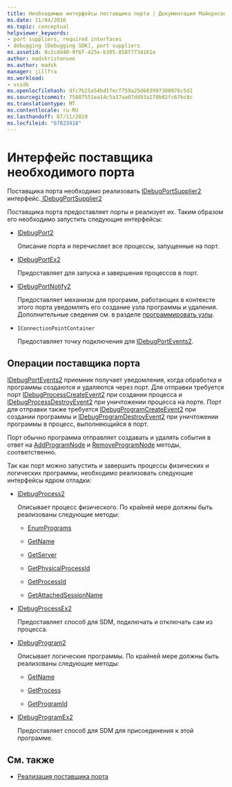 ```yaml
---
title: Необходимые интерфейсы поставщика порта | Документация Майкрософт
ms.date: 11/04/2016
ms.topic: conceptual
helpviewer_keywords:
- port suppliers, required interfaces
- debugging [Debugging SDK], port suppliers
ms.assetid: 0c2cdd40-9f6f-425e-b305-858f7734161e
author: madskristensen
ms.author: madsk
manager: jillfra
ms.workload:
- vssdk
ms.openlocfilehash: dfc7b25a54bd17ecf759a25d603997380076c5d1
ms.sourcegitcommit: 75807551ea14c5a37aa07dd93a170b02fc67bc8c
ms.translationtype: MT
ms.contentlocale: ru-RU
ms.lasthandoff: 07/11/2019
ms.locfileid: "67823418"
---
```

# <a name="required-port-supplier-interfaces"></a>Интерфейс поставщика необходимого порта
Поставщика порта необходимо реализовать [IDebugPortSupplier2](../../extensibility/debugger/reference/idebugportsupplier2.md) интерфейс.[ IDebugPortSupplier2](../../extensibility/debugger/reference/idebugportsupplier2.md)

 Поставщика порта предоставляет порты и реализует их. Таким образом его необходимо запустить следующие интерфейсы:

- [IDebugPort2](../../extensibility/debugger/reference/idebugport2.md)

  Описание порта и перечисляет все процессы, запущенные на порт.

- [IDebugPortEx2](../../extensibility/debugger/reference/idebugportex2.md)

  Предоставляет для запуска и завершения процессов в порт.

- [IDebugPortNotify2](../../extensibility/debugger/reference/idebugportnotify2.md)

  Предоставляет механизм для программ, работающих в контексте этого порта уведомлять его создание узла программы и удаления. Дополнительные сведения см. в разделе [программировать узлы](../../extensibility/debugger/program-nodes.md).

- `IConnectionPointContainer`

  Предоставляет точку подключения для [IDebugPortEvents2](../../extensibility/debugger/reference/idebugportevents2.md).

## <a name="port-supplier-operation"></a>Операции поставщика порта
 [IDebugPortEvents2](../../extensibility/debugger/reference/idebugportevents2.md) приемник получает уведомления, когда обработка и программы создаются и удаляются через порт. Для отправки требуется порт [IDebugProcessCreateEvent2](../../extensibility/debugger/reference/idebugprocesscreateevent2.md) при создании процесса и [IDebugProcessDestroyEvent2](../../extensibility/debugger/reference/idebugprocessdestroyevent2.md) при уничтожении процесса на порте. Порт для отправки также требуется [IDebugProgramCreateEvent2](../../extensibility/debugger/reference/idebugprogramcreateevent2.md) при создании программы и [IDebugProgramDestroyEvent2](../../extensibility/debugger/reference/idebugprogramdestroyevent2.md) при уничтожении программы в процесс, выполняющийся в порт.

 Порт обычно программа отправляет создавать и удалять события в ответ на [AddProgramNode](../../extensibility/debugger/reference/idebugportnotify2-addprogramnode.md) и [RemoveProgramNode](../../extensibility/debugger/reference/idebugportnotify2-removeprogramnode.md) методы, соответственно.

 Так как порт можно запустить и завершить процессы физических и логических программы, необходимо реализовать следующие интерфейсы ядром отладки:

- [IDebugProcess2](../../extensibility/debugger/reference/idebugprocess2.md)

  Описывает процесс физического. По крайней мере должны быть реализованы следующие методы:

  - [EnumPrograms](../../extensibility/debugger/reference/idebugprocess2-enumprograms.md)

  - [GetName](../../extensibility/debugger/reference/idebugprocess2-getname.md)

  - [GetServer](../../extensibility/debugger/reference/idebugprocess2-getserver.md)

  - [GetPhysicalProcessId](../../extensibility/debugger/reference/idebugprocess2-getphysicalprocessid.md)

  - [GetProcessId](../../extensibility/debugger/reference/idebugprocess2-getprocessid.md)

  - [GetAttachedSessionName](../../extensibility/debugger/reference/idebugprocess2-getattachedsessionname.md)

- [IDebugProcessEx2](../../extensibility/debugger/reference/idebugprocessex2.md)

  Предоставляет способ для SDM, подключать и отключать сам из процесса.

- [IDebugProgram2](../../extensibility/debugger/reference/idebugprogram2.md)

  Описывает логические программы. По крайней мере должны быть реализованы следующие методы:

  - [GetName](../../extensibility/debugger/reference/idebugprogram2-getname.md)

  - [GetProcess](../../extensibility/debugger/reference/idebugprogram2-getprocess.md)

  - [GetProgramId](../../extensibility/debugger/reference/idebugprogram2-getprogramid.md)

- [IDebugProgramEx2](../../extensibility/debugger/reference/idebugprogramex2.md)

  Предоставляет способ для SDM для присоединения к этой программе.

## <a name="see-also"></a>См. также
- [Реализация поставщика порта](../../extensibility/debugger/implementing-a-port-supplier.md)
